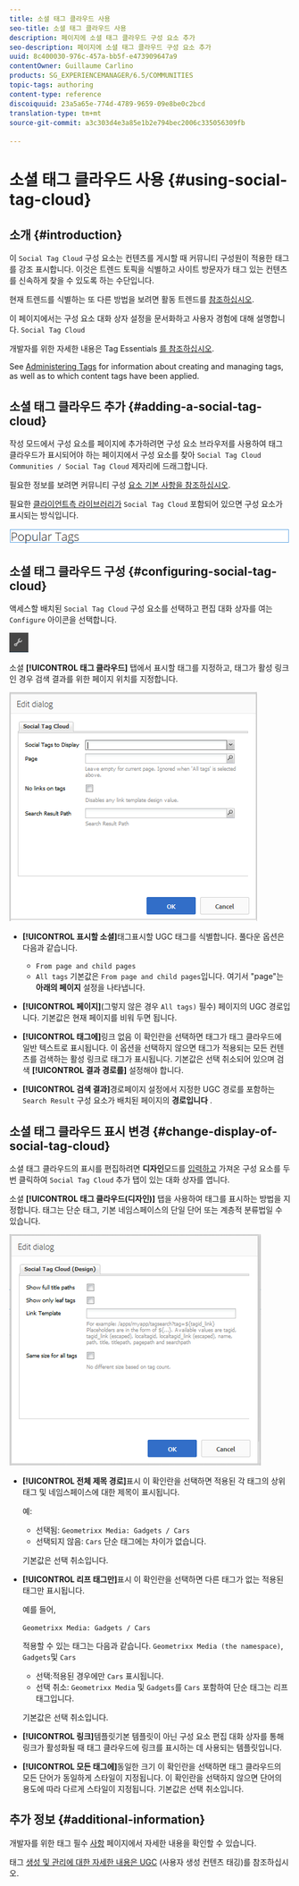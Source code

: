 ```yaml
---
title: 소셜 태그 클라우드 사용
seo-title: 소셜 태그 클라우드 사용
description: 페이지에 소셜 태그 클라우드 구성 요소 추가
seo-description: 페이지에 소셜 태그 클라우드 구성 요소 추가
uuid: 8c400030-976c-457a-bb5f-e473909647a9
contentOwner: Guillaume Carlino
products: SG_EXPERIENCEMANAGER/6.5/COMMUNITIES
topic-tags: authoring
content-type: reference
discoiquuid: 23a5a65e-774d-4789-9659-09e8be0c2bcd
translation-type: tm+mt
source-git-commit: a3c303d4e3a85e1b2e794bec2006c335056309fb

---
```



# 소셜 태그 클라우드 사용 {#using-social-tag-cloud}

## 소개 {#introduction}

이 `Social Tag Cloud` 구성 요소는 컨텐츠를 게시할 때 커뮤니티 구성원이 적용한 태그를 강조 표시합니다. 이것은 트렌드 토픽을 식별하고 사이트 방문자가 태그 있는 컨텐츠를 신속하게 찾을 수 있도록 하는 수단입니다.

현재 트렌드를 식별하는 또 다른 방법을 보려면 활동 트렌드를 [참조하십시오](trends.md).

이 페이지에서는 구성 요소 대화 상자 설정을 문서화하고 사용자 경험에 대해 설명합니다. `Social Tag Cloud`

개발자를 위한 자세한 내용은 Tag Essentials [를 참조하십시오](tag.md).

See [Administering Tags](../../help/sites-administering/tags.md) for information about creating and managing tags, as well as to which content tags have been applied.

## 소셜 태그 클라우드 추가 {#adding-a-social-tag-cloud}

작성 모드에서 구성 요소를 페이지에 추가하려면 구성 요소 브라우저를 사용하여 태그 클라우드가 표시되어야 하는 페이지에서 구성 요소를 찾아 `Social Tag Cloud` `Communities / Social Tag Cloud` 제자리에 드래그합니다.

필요한 정보를 보려면 커뮤니티 구성 [요소 기본 사항을 참조하십시오](basics.md).

필요한 [클라이언트측 라이브러리가](tag.md#essentials-for-client-side) `Social Tag Cloud` 포함되어 있으면 구성 요소가 표시되는 방식입니다.

![chlimage_1-303](assets/chlimage_1-303.png)

## 소셜 태그 클라우드 구성 {#configuring-social-tag-cloud}

액세스할 배치된 `Social Tag Cloud` 구성 요소를 선택하고 편집 대화 상자를 여는 `Configure` 아이콘을 선택합니다.

![chlimage_1-304](assets/chlimage_1-304.png)

소셜 **[!UICONTROL 태그 클라우드]** 탭에서 표시할 태그를 지정하고, 태그가 활성 링크인 경우 검색 결과를 위한 페이지 위치를 지정합니다.

![chlimage_1-305](assets/chlimage_1-305.png)

* **[!UICONTROL 표시할 소셜]**&#x200B;태그표시할 UGC 태그를 식별합니다. 풀다운 옵션은 다음과 같습니다.

   * `From page and child pages`
   * `All tags`
   기본값은 `From page and child pages`입니다. 여기서 &quot;page&quot;는 **아래의 페이지** 설정을 나타냅니다.

* **[!UICONTROL 페이지]**(그렇지 않은 경우 `All tags)` 필수) 페이지의 UGC 경로입니다. 기본값은 현재 페이지를 비워 두면 됩니다.

* **[!UICONTROL 태그에]**&#x200B;링크 없음 이 확인란을 선택하면 태그가 태그 클라우드에 일반 텍스트로 표시됩니다. 이 옵션을 선택하지 않으면 태그가 적용되는 모든 컨텐츠를 검색하는 활성 링크로 태그가 표시됩니다. 기본값은 선택 취소되어 있으며 검색 **[!UICONTROL 결과 경로를]** 설정해야 합니다.

* **[!UICONTROL 검색 결과]**&#x200B;경로페이지 설정에서 지정한 UGC 경로를 포함하는 `Search Result` 구성 요소가 배치된 페이지의 **경로입니다** .

## 소셜 태그 클라우드 표시 변경 {#change-display-of-social-tag-cloud}

소셜 태그 클라우드의 표시를 편집하려면 **디자인**&#x200B;모드를 [입력하고](../../help/sites-authoring/default-components-designmode.md) 가져온 구성 요소를 두 번 클릭하여 `Social Tag Cloud` 추가 탭이 있는 대화 상자를 엽니다.

소셜 **[!UICONTROL 태그 클라우드(디자인)]** 탭을 사용하여 태그를 표시하는 방법을 지정합니다. 태그는 단순 태그, 기본 네임스페이스의 단일 단어 또는 계층적 분류법일 수 있습니다.

![chlimage_1-306](assets/chlimage_1-306.png)

* **[!UICONTROL 전체 제목 경로]**&#x200B;표시 이 확인란을 선택하면 적용된 각 태그의 상위 태그 및 네임스페이스에 대한 제목이 표시됩니다.

   예:

   * 선택됨: `Geometrixx Media: Gadgets / Cars`
   * 선택되지 않음: `Cars`
   단순 태그에는 차이가 없습니다.

   기본값은 선택 취소입니다.

* **[!UICONTROL 리프 태그만]**&#x200B;표시 이 확인란을 선택하면 다른 태그가 없는 적용된 태그만 표시됩니다.

   예를 들어,

   `Geometrixx Media: Gadgets / Cars`

   적용할 수 있는 태그는 다음과 같습니다. `Geometrixx Media (the namespace)`, `Gadgets`및 `Cars`

   * 선택:적용된 경우에만 `Cars` 표시됩니다.
   * 선택 취소: `Geometrixx Media` 및 `Gadgets`를 `Cars` 포함하여
   단순 태그는 리프 태그입니다.

   기본값은 선택 취소입니다.

* **[!UICONTROL 링크]**&#x200B;템플릿기본 템플릿이 아닌 구성 요소 편집 대화 상자를 통해 링크가 활성화될 때 태그 클라우드에 링크를 표시하는 데 사용되는 템플릿입니다.

* **[!UICONTROL 모든 태그에]**&#x200B;동일한 크기 이 확인란을 선택하면 태그 클라우드의 모든 단어가 동일하게 스타일이 지정됩니다. 이 확인란을 선택하지 않으면 단어의 용도에 따라 다르게 스타일이 지정됩니다. 기본값은 선택 취소입니다.

## 추가 정보 {#additional-information}

개발자를 위한 태그 필수 [사항](tag.md) 페이지에서 자세한 내용을 확인할 수 있습니다.

태그 [생성 및 관리에 대한 자세한 내용은 UGC](tag-ugc.md) (사용자 생성 컨텐츠 태깅)를 참조하십시오.
